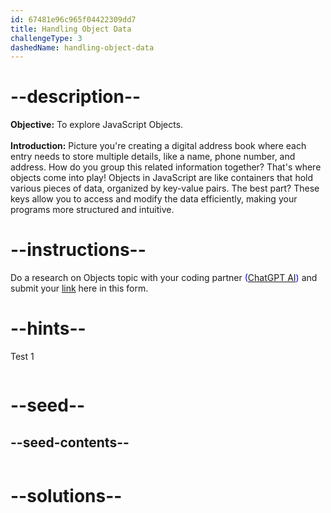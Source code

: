 ```yaml
---
id: 67481e96c965f04422309dd7
title: Handling Object Data
challengeType: 3
dashedName: handling-object-data
---
```


# --description--

**Objective:**
To explore JavaScript Objects.
<br>
<br>
**Introduction:**
Picture you're creating a digital address book where each entry needs to store multiple details, like a name, phone number, and address. How do you group this related information together? That's where objects come into play! Objects in JavaScript are like containers that hold various pieces of data, organized by key-value pairs. The best part? These keys allow you to access and modify the data efficiently, making your programs more structured and intuitive.

# --instructions--

Do a research on Objects topic with your coding partner <span style="color:blue;">([ChatGPT AI](https://chatgpt.com/))</span> and submit your <span style="color:blue;">[link](https://forms.gle/RJYsj5dZJUTasaY2A)</span> here in this form.

# --hints--

Test 1

```js

```

# --seed--
## --seed-contents--

```js

```

# --solutions--

```js

```
